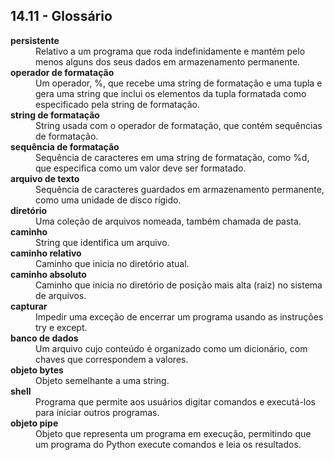 ## 14.11 - Glossário

<dl>
<dt><b>persistente</b></dt>
<dd>Relativo a um programa que roda indefinidamente e mantém pelo menos alguns dos seus dados em armazenamento permanente.</dd>

<dt><b>operador de formatação</b></dt>
<dd>Um operador, %, que recebe uma string de formatação e uma tupla e gera uma string que inclui os elementos da tupla formatada como especificado pela string de formatação.</dd>

<dt><b>string de formatação</b></dt>
<dd>String usada com o operador de formatação, que contém sequências de formatação.</dd>

<dt><b>sequência de formatação</b></dt>
<dd>Sequência de caracteres em uma string de formatação, como %d, que especifica como um valor deve ser formatado.</dd>

<dt><b>arquivo de texto</b></dt>
<dd>Sequência de caracteres guardados em armazenamento permanente, como uma unidade de disco rígido.</dd>

<dt><b>diretório</b></dt>
<dd>Uma coleção de arquivos nomeada, também chamada de pasta.</dd>

<dt><b>caminho</b></dt>
<dd>String que identifica um arquivo.</dd>

<dt><b>caminho relativo</b></dt>
<dd>Caminho que inicia no diretório atual.</dd>

<dt><b>caminho absoluto</b></dt>
<dd>Caminho que inicia no diretório de posição mais alta (raiz) no sistema de arquivos.</dd>

<dt><b>capturar</b></dt>
<dd>Impedir uma exceção de encerrar um programa usando as instruções try e except.</dd>

<dt><b>banco de dados</b></dt>
<dd>Um arquivo cujo conteúdo é organizado como um dicionário, com chaves que correspondem a valores.</dd>

<dt><b>objeto bytes</b></dt>
<dd>Objeto semelhante a uma string.</dd>

<dt><b>shell</b></dt>
<dd>Programa que permite aos usuários digitar comandos e executá-los para iniciar outros programas.</dd>

<dt><b>objeto pipe</b></dt>
<dd>Objeto que representa um programa em execução, permitindo que um programa do Python execute comandos e leia os resultados.</dd>

</dl>
